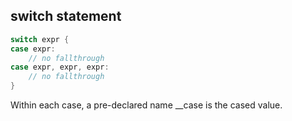 ## switch statement

```go
switch expr {
case expr:
    // no fallthrough
case expr, expr, expr:
    // no fallthrough
}
```

Within each case, a pre-declared name __case is the cased value.
